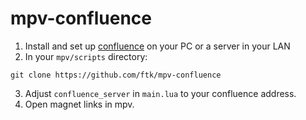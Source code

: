 # mpv-confluence
1. Install and set up [confluence](https://github.com/ftk/confluence) on your PC or a server in your LAN
2. In your `mpv/scripts` directory:
```shell
git clone https://github.com/ftk/mpv-confluence
```
3. Adjust `confluence_server` in `main.lua` to your confluence address.
4. Open magnet links in mpv.

